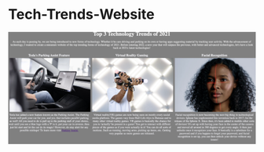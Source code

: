 # Tech-Trends-Website

![](https://github.com/zkhan33/Tech-Trends-Website/blob/main/Readme/Desktop_View.png)


